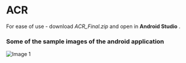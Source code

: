 # ACR

For ease of use - download _ACR_Final.zip_ and open in **Android Studio** .

### Some of the sample images of the android application

![Image 1](https://user-images.githubusercontent.com/55422483/115106014-20d10200-9f84-11eb-98aa-90b663e6652f.png)
